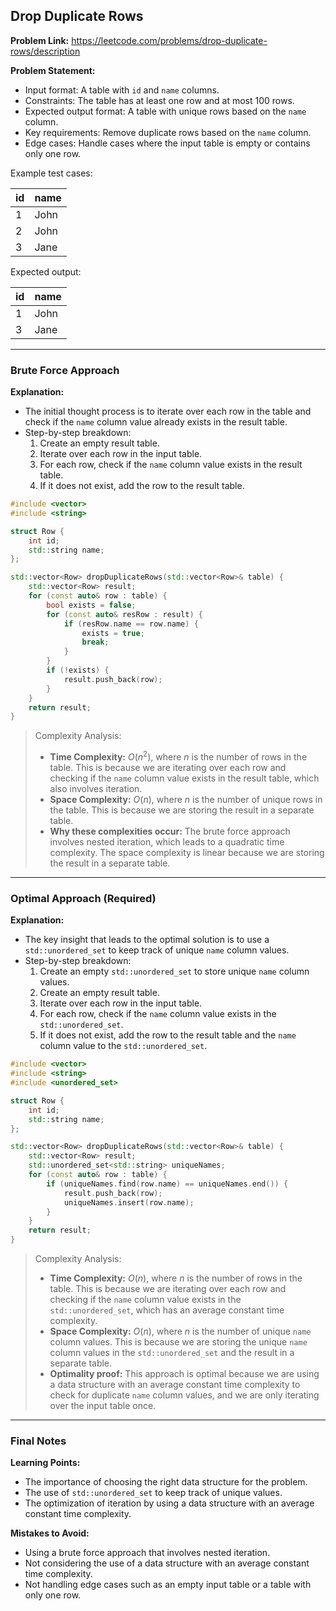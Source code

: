 ## Drop Duplicate Rows

**Problem Link:** https://leetcode.com/problems/drop-duplicate-rows/description

**Problem Statement:**
- Input format: A table with `id` and `name` columns.
- Constraints: The table has at least one row and at most 100 rows.
- Expected output format: A table with unique rows based on the `name` column.
- Key requirements: Remove duplicate rows based on the `name` column.
- Edge cases: Handle cases where the input table is empty or contains only one row.

Example test cases:

| id | name |
|----|------|
| 1  | John |
| 2  | John |
| 3  | Jane |

Expected output:

| id | name |
|----|------|
| 1  | John |
| 3  | Jane |

---

### Brute Force Approach

**Explanation:**
- The initial thought process is to iterate over each row in the table and check if the `name` column value already exists in the result table.
- Step-by-step breakdown:
  1. Create an empty result table.
  2. Iterate over each row in the input table.
  3. For each row, check if the `name` column value exists in the result table.
  4. If it does not exist, add the row to the result table.

```cpp
#include <vector>
#include <string>

struct Row {
    int id;
    std::string name;
};

std::vector<Row> dropDuplicateRows(std::vector<Row>& table) {
    std::vector<Row> result;
    for (const auto& row : table) {
        bool exists = false;
        for (const auto& resRow : result) {
            if (resRow.name == row.name) {
                exists = true;
                break;
            }
        }
        if (!exists) {
            result.push_back(row);
        }
    }
    return result;
}
```

> Complexity Analysis:
> - **Time Complexity:** $O(n^2)$, where $n$ is the number of rows in the table. This is because we are iterating over each row and checking if the `name` column value exists in the result table, which also involves iteration.
> - **Space Complexity:** $O(n)$, where $n$ is the number of unique rows in the table. This is because we are storing the result in a separate table.
> - **Why these complexities occur:** The brute force approach involves nested iteration, which leads to a quadratic time complexity. The space complexity is linear because we are storing the result in a separate table.

---

### Optimal Approach (Required)

**Explanation:**
- The key insight that leads to the optimal solution is to use a `std::unordered_set` to keep track of unique `name` column values.
- Step-by-step breakdown:
  1. Create an empty `std::unordered_set` to store unique `name` column values.
  2. Create an empty result table.
  3. Iterate over each row in the input table.
  4. For each row, check if the `name` column value exists in the `std::unordered_set`.
  5. If it does not exist, add the row to the result table and the `name` column value to the `std::unordered_set`.

```cpp
#include <vector>
#include <string>
#include <unordered_set>

struct Row {
    int id;
    std::string name;
};

std::vector<Row> dropDuplicateRows(std::vector<Row>& table) {
    std::vector<Row> result;
    std::unordered_set<std::string> uniqueNames;
    for (const auto& row : table) {
        if (uniqueNames.find(row.name) == uniqueNames.end()) {
            result.push_back(row);
            uniqueNames.insert(row.name);
        }
    }
    return result;
}
```

> Complexity Analysis:
> - **Time Complexity:** $O(n)$, where $n$ is the number of rows in the table. This is because we are iterating over each row and checking if the `name` column value exists in the `std::unordered_set`, which has an average constant time complexity.
> - **Space Complexity:** $O(n)$, where $n$ is the number of unique `name` column values. This is because we are storing the unique `name` column values in the `std::unordered_set` and the result in a separate table.
> - **Optimality proof:** This approach is optimal because we are using a data structure with an average constant time complexity to check for duplicate `name` column values, and we are only iterating over the input table once.

---

### Final Notes

**Learning Points:**
- The importance of choosing the right data structure for the problem.
- The use of `std::unordered_set` to keep track of unique values.
- The optimization of iteration by using a data structure with an average constant time complexity.

**Mistakes to Avoid:**
- Using a brute force approach that involves nested iteration.
- Not considering the use of a data structure with an average constant time complexity.
- Not handling edge cases such as an empty input table or a table with only one row.